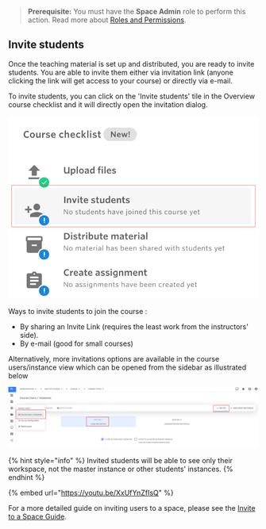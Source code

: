 > **Prerequisite:** You must have the **Space Admin** role to perform this action. Read more about [Roles and Permissions](../../administration/roles/README.md).

## Invite students

Once the teaching material is set up and distributed, you are ready to invite students. You are able to invite them either via invitation link (anyone clicking the link will get access to your course) or directly via e-mail.

To invite students, you can click on the 'Invite students' tile in the Overview course checklist and it will directly open the invitation dialog.

![](<../../.gitbook/assets/Screen Shot 2021-05-20 at 3.31.09 PM.png>)

Ways to invite students to join the course :

* By sharing an Invite Link (requires the least work from the instructors' side).
* By e-mail (good for small courses)

Alternatively, more invitations options are available in the course users/instance view which can be opened from the sidebar as illustrated below

![](<../../.gitbook/assets/Screenshot 2024-12-17 161404.png>)

{% hint style="info" %}
Invited students will be able to see only their workspace, not the master instance or other students' instances.
{% endhint %}

{% embed url="https://youtu.be/XxUfYnZfIsQ" %}

For a more detailed guide on inviting users to a space, please see the [Invite to a Space Guide](../../administration/space-management/invite-to-a-space.md).
